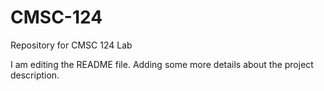 # CMSC-124
Repository for CMSC 124 Lab

I am editing the README file. Adding some more details about the project description.
